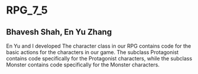 # RPG_7_5

## Bhavesh Shah, En Yu Zhang

En Yu and I developed The character class in our RPG contains code for the basic actions for the characters in our game. The subclass Protagonist contains code specifically for the Protagonist characters, while the subclass Monster contains code specifically for the Monster characters.
